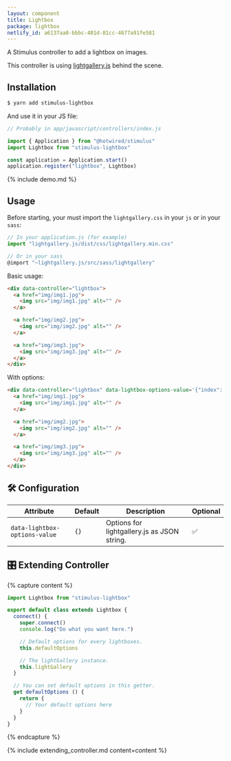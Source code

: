 ```yaml
---
layout: component
title: Lightbox
package: lightbox
netlify_id: a6137aa0-bbbc-401d-81cc-4677a91fe581
---
```


A Stimulus controller to add a lightbox on images.

This controller is using [lightgallery.js](https://sachinchoolur.github.io/lightgallery.js/) behind the scene.

## Installation

```bash
$ yarn add stimulus-lightbox
```

And use it in your JS file:
```js
// Probably in app/javascript/controllers/index.js

import { Application } from "@hotwired/stimulus"
import Lightbox from "stimulus-lightbox"

const application = Application.start()
application.register("lightbox", Lightbox)
```

{% include demo.md %}

## Usage


Before starting, your must import the `lightgallery.css` in your `js` or in your `sass`:
```js
// In your application.js (for example)
import "lightgallery.js/dist/css/lightgallery.min.css"

// Or in your sass
@import "~lightgallery.js/src/sass/lightgallery"
```

Basic usage:
```html
<div data-controller="lightbox">
  <a href="img/img1.jpg">
    <img src="img/img1.jpg" alt="" />
  </a>

  <a href="img/img2.jpg">
    <img src="img/img2.jpg" alt="" />
  </a>

  <a href="img/img3.jpg">
    <img src="img/img3.jpg" alt="" />
  </a>
</div>
```

With options:
```html
<div data-controller="lightbox" data-lightbox-options-value='{"index": 2}'>
  <a href="img/img1.jpg">
    <img src="img/img1.jpg" alt="" />
  </a>

  <a href="img/img2.jpg">
    <img src="img/img2.jpg" alt="" />
  </a>

  <a href="img/img3.jpg">
    <img src="img/img3.jpg" alt="" />
  </a>
</div>
```

## 🛠 Configuration

| Attribute | Default | Description | Optional |
| --------- | ------- | ----------- | -------- |
| `data-lightbox-options-value` | `{}` | Options for lightgallery.js as JSON string. | ✅ |

## 🎛 Extending Controller

{% capture content %}
```js
import Lightbox from "stimulus-lightbox"

export default class extends Lightbox {
  connect() {
    super.connect()
    console.log("Do what you want here.")

    // Default options for every lightboxes.
    this.defaultOptions

    // The lightGallery instance.
    this.lightGallery
  }

  // You can set default options in this getter.
  get defaultOptions () {
    return {
      // Your default options here
    }
  }
}
```
{% endcapture %}

{% include extending_controller.md content=content %}
